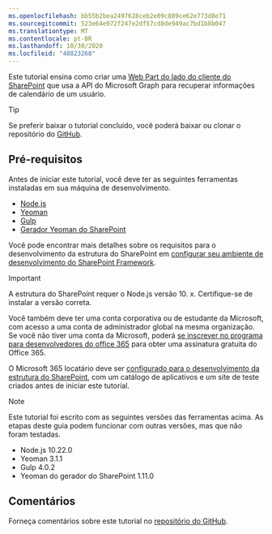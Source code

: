 ```yaml
---
ms.openlocfilehash: bb55b2bea2497628ceb2e09c889ce62e773d8e71
ms.sourcegitcommit: 523e64e972f247e2df57cd8de949ac7bd1b8b047
ms.translationtype: MT
ms.contentlocale: pt-BR
ms.lasthandoff: 10/30/2020
ms.locfileid: "48823268"
---
```

<!-- markdownlint-disable MD002 MD041 -->

Este tutorial ensina como criar uma [Web Part do lado do cliente do SharePoint](https://docs.microsoft.com/sharepoint/dev/spfx/web-parts/overview-client-side-web-parts) que usa a API do Microsoft Graph para recuperar informações de calendário de um usuário.

> [!TIP]
> Se preferir baixar o tutorial concluído, você poderá baixar ou clonar o repositório do [GitHub](https://github.com/microsoftgraph/msgraph-training-spfx).

## <a name="prerequisites"></a>Pré-requisitos

Antes de iniciar este tutorial, você deve ter as seguintes ferramentas instaladas em sua máquina de desenvolvimento.

- [Node.js](https://nodejs.org/en/download/releases/)
- [Yeoman](https://yeoman.io/)
- [Gulp](https://gulpjs.com/)
- [Gerador Yeoman do SharePoint](https://docs.microsoft.com/sharepoint/dev/spfx/toolchain/scaffolding-projects-using-yeoman-sharepoint-generator)

Você pode encontrar mais detalhes sobre os requisitos para o desenvolvimento da estrutura do SharePoint em [configurar seu ambiente de desenvolvimento do SharePoint Framework](https://docs.microsoft.com/sharepoint/dev/spfx/set-up-your-development-environment).

> [!IMPORTANT]
> A estrutura do SharePoint requer o Node.js versão 10. x. Certifique-se de instalar a versão correta.

Você também deve ter uma conta corporativa ou de estudante da Microsoft, com acesso a uma conta de administrador global na mesma organização. Se você não tiver uma conta da Microsoft, poderá [se inscrever no programa para desenvolvedores do office 365](https://developer.microsoft.com/office/dev-program) para obter uma assinatura gratuita do Office 365.

O Microsoft 365 locatário deve ser [configurado para o desenvolvimento da estrutura do SharePoint](https://docs.microsoft.com/sharepoint/dev/spfx/set-up-your-developer-tenant), com um catálogo de aplicativos e um site de teste criados antes de iniciar este tutorial.

> [!NOTE]
> Este tutorial foi escrito com as seguintes versões das ferramentas acima. As etapas deste guia podem funcionar com outras versões, mas que não foram testadas.
>
> - Node.js 10.22.0
> - Yeoman 3.1.1
> - Gulp 4.0.2
> - Yeoman do gerador do SharePoint 1.11.0

## <a name="feedback"></a>Comentários

Forneça comentários sobre este tutorial no [repositório do GitHub](https://github.com/microsoftgraph/msgraph-training-spfx).
